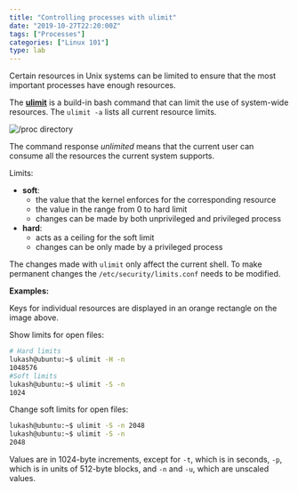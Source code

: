 ```yaml
---
title: "Controlling processes with ulimit"
date: "2019-10-27T22:20:00Z"
tags: ["Processes"]
categories: ["Linux 101"]
type: lab
---
```


Certain resources in Unix systems can be limited to ensure that the most important processes have enough resources.
  
The **[ulimit]** is a build-in bash command that can limit the use of system-wide resources. The `ulimit -a` lists
all current resource limits.

![/proc directory](/img/linux-101/labs/02-ulimit-a.png)

The command response _unlimited_ means that the current user can consume all the resources the current 
system supports.

Limits:

- **soft**: 
    - the value that the kernel enforces for the corresponding resource
    - the value in the range from 0 to hard limit
    - changes can be made by both unprivileged and privileged process
- **hard**: 
    - acts as a ceiling for the soft limit
    - changes can be only made by a privileged process

The changes made with `ulimit` only affect the current shell. To make permanent changes 
the `/etc/security/limits.conf` needs to be modified.

**Examples:**

Keys for individual resources are displayed in an orange rectangle on the image above.

Show limits for open files:

```bash
# Hard limits
lukash@ubuntu:~$ ulimit -H -n
1048576
#Soft limits
lukash@ubuntu:~$ ulimit -S -n
1024
```

Change soft limits for open files:

```bash
lukash@ubuntu:~$ ulimit -S -n 2048
lukash@ubuntu:~$ ulimit -S -n
2048
```

Values are in 1024-byte increments, except for `-t`, which is in seconds, `-p`, which is in units of 512-byte blocks, 
and `-n` and `-u`, which are unscaled values.


[ulimit]: https://ss64.com/bash/ulimit.html
